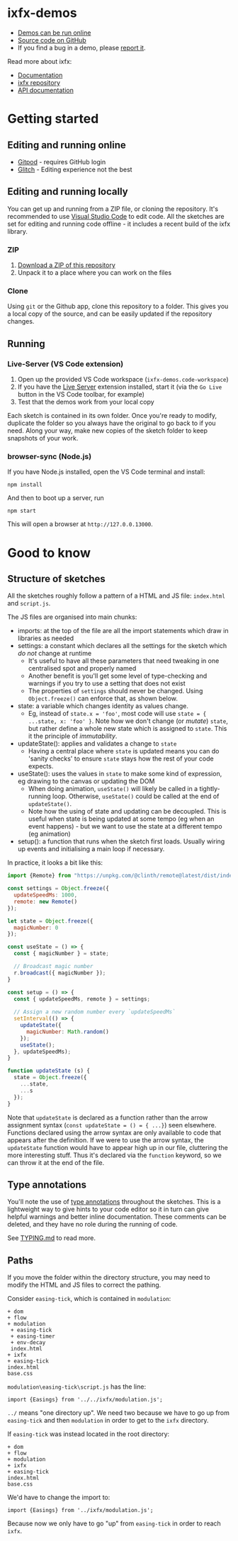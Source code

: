 # ixfx-demos
 
* [Demos can be run online](https://clinth.github.io/ixfx-demos/)
* [Source code on GitHub](https://github.com/clinth/ixfx-demos/)
* If you find a bug in a demo, please [report it](https://github.com/ClintH/ixfx-demos/issues).

Read more about ixfx:

* [Documentation](https://clinth.github.io/ixfx-docs/)
* [ixfx repository](https://github.com/clinth/ixfx/) 
* [API documentation](https://clinth.github.io/ixfx/)

# Getting started

## Editing and running online

* [Gitpod](https://gitpod.io/#https://github.com/ClintH/ixfx-demos-light) - requires GitHub login
* [Glitch](https://glitch.com/edit/#!/ixfx-demos) - Editing experience not the best

## Editing and running locally

You can get up and running from a ZIP file, or cloning the repository. It's recommended to use [Visual Studio Code](https://code.visualstudio.com) to edit code. All the sketches are set for editing and running code offline - it includes a recent build of the ixfx library.

### ZIP

1. [Download a ZIP of this repository](https://github.com/ClintH/ixfx-demos/archive/refs/heads/main.zip)
2. Unpack it to a place where you can work on the files
  
### Clone

Using `git` or the Github app, clone this repository to a folder. This gives you a local copy of the source, and can be easily updated if the repository changes.

## Running

### Live-Server (VS Code extension)

1. Open up the provided VS Code workspace (`ixfx-demos.code-workspace`)
2. If you have the [Live Server](https://marketplace.visualstudio.com/items?itemName=ritwickdey.LiveServer) extension installed, start it (via the `Go Live` button in the VS Code toolbar, for example)
3. Test that the demos work from your local copy

Each sketch is contained in its own folder. Once you're ready to modify, duplicate the folder so you always have the original to go back to if you need. Along your way, make new copies of the sketch folder to keep snapshots of your work.

### browser-sync (Node.js)

If you have Node.js installed, open the VS Code terminal and install:

```
npm install
```

And then to boot up a server, run 

```
npm start
```

This will open a browser at `http://127.0.0.13000`.

# Good to know

## Structure of sketches

All the sketches roughly follow a pattern of a HTML and JS file: `index.html` and `script.js`.

The JS files are organised into main chunks:
* imports: at the top of the file are all the import statements which draw in libraries as needed
* settings: a constant which declares all the settings for the sketch which *do not* change at runtime
  * It's useful to have all these parameters that need tweaking in one centralised spot and properly named
  * Another benefit is you'll get some level of type-checking and warnings if you try to use a setting that does not exist
  * The properties of `settings` should never be changed. Using `Object.freeze()` can enforce that, as shown below.
* state: a variable which changes identity as values change. 
  * Eg, instead of `state.x = 'foo'`, most code will use `state = { ...state, x: 'foo' }`. Note how we don't change (or _mutate_) `state`, but rather define a whole new state which is assigned to `state`. This it the principle of _immutability_.
* updateState(): applies and validates a change to `state`
  * Having a central place where `state` is updated means you can do 'sanity checks' to ensure `state` stays how the rest of your code expects.
* useState(): uses the values in `state` to make some kind of expression, eg drawing to the canvas or updating the DOM
  * When doing animation, `useState()` will likely be called in a tightly-running loop. Otherwise, `useState()` could be called at the end of `updateState()`.
  * Note how the using of state and updating can be decoupled. This is useful when state is being updated at some tempo (eg when an event happens) - but we want to use the state at a different tempo (eg animation)
* setup(): a function that runs when the sketch first loads. Usually wiring up events and initialising a main loop if necessary.

In practice, it looks a bit like this:

```js
import {Remote} from "https://unpkg.com/@clinth/remote@latest/dist/index.mjs";

const settings = Object.freeze({
  updateSpeedMs: 1000,
  remote: new Remote()
});

let state = Object.freeze({
  magicNumber: 0
});

const useState = () => {
  const { magicNumber } = state;

  // Broadcast magic number
  r.broadcast({ magicNumber }); 
}

const setup = () => {
  const { updateSpeedMs, remote } = settings;
  
  // Assign a new random number every `updateSpeedMs`
  setInterval(() => {
    updateState({
      magicNumber: Math.random()
    });
    useState();
  }, updateSpeedMs);
}

function updateState (s) {
  state = Object.freeze({
    ...state,
    ...s
  });
}
```

Note that `updateState` is declared as a function rather than the arrow assignment syntax (`const updateState = () = { ...}`) seen elsewhere. Functions declared using the arrow syntax are only available to code that appears after the definition. If we were to use the arrow syntax, the `updateState` function would have to appear high up in our file, cluttering the more interesting stuff. Thus it's declared via the `function` keyword, so we can throw it at the end of the file.

## Type annotations

You'll note the use of [type annotations](https://www.typescriptlang.org/docs/handbook/jsdoc-supported-types.html) throughout the sketches. This is a lightweight way to give hints to your code editor so it in turn can give helpful warnings and better inline documentation. These comments can be deleted, and they have no role during the running of code.

See [TYPING.md](./TYPING.md) to read more.

## Paths

If you move the folder within the directory structure, you may need to modify the HTML and JS files to correct the pathing.

Consider `easing-tick`, which is contained in `modulation`:

```
+ dom
+ flow
+ modulation
 + easing-tick
 + easing-timer
 + env-decay
 index.html
+ ixfx
+ easing-tick
index.html
base.css
```

`modulation\easing-tick\script.js` has the line:

```
import {Easings} from '../../ixfx/modulation.js';
```

`../` means "one directory up". We need two because we have to go up from `easing-tick` and then `modulation` in order to get to the `ixfx` directory.

If `easing-tick` was instead located in the root directory:

```
+ dom
+ flow
+ modulation
+ ixfx
+ easing-tick
index.html
base.css
```

We'd have to change the import to:

```
import {Easings} from '../ixfx/modulation.js';
```

Because now we only have to go "up" from `easing-tick` in order to reach `ixfx`. 
